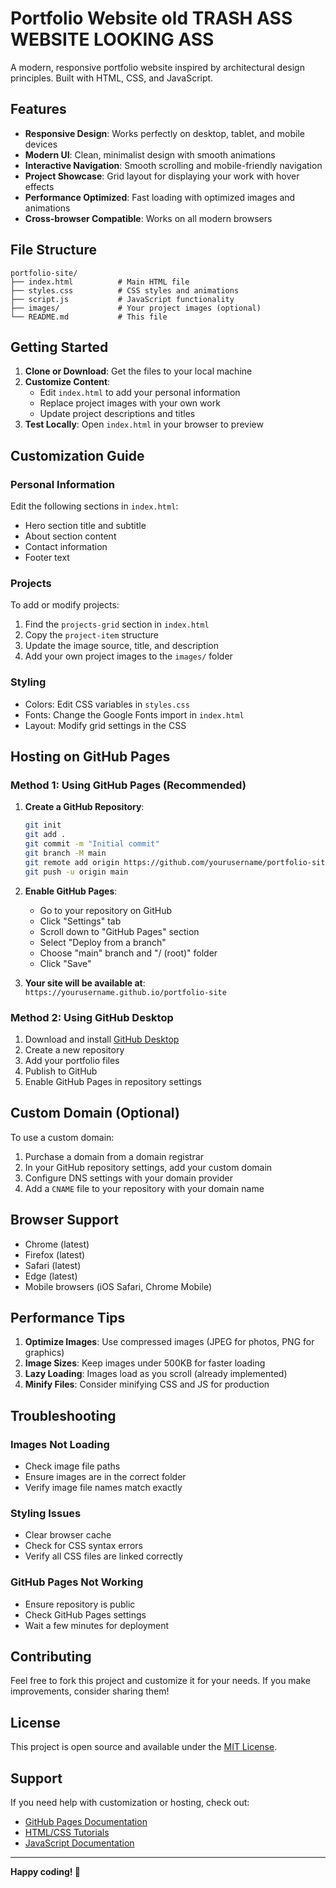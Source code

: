 # Portfolio Website old TRASH ASS WEBSITE LOOKING ASS 

A modern, responsive portfolio website inspired by architectural design principles. Built with HTML, CSS, and JavaScript.

## Features

- **Responsive Design**: Works perfectly on desktop, tablet, and mobile devices
- **Modern UI**: Clean, minimalist design with smooth animations
- **Interactive Navigation**: Smooth scrolling and mobile-friendly navigation
- **Project Showcase**: Grid layout for displaying your work with hover effects
- **Performance Optimized**: Fast loading with optimized images and animations
- **Cross-browser Compatible**: Works on all modern browsers

## File Structure

```
portfolio-site/
├── index.html          # Main HTML file
├── styles.css          # CSS styles and animations
├── script.js           # JavaScript functionality
├── images/             # Your project images (optional)
└── README.md           # This file
```

## Getting Started

1. **Clone or Download**: Get the files to your local machine
2. **Customize Content**: 
   - Edit `index.html` to add your personal information
   - Replace project images with your own work
   - Update project descriptions and titles
3. **Test Locally**: Open `index.html` in your browser to preview

## Customization Guide

### Personal Information
Edit the following sections in `index.html`:
- Hero section title and subtitle
- About section content
- Contact information
- Footer text

### Projects
To add or modify projects:
1. Find the `projects-grid` section in `index.html`
2. Copy the `project-item` structure
3. Update the image source, title, and description
4. Add your own project images to the `images/` folder

### Styling
- Colors: Edit CSS variables in `styles.css`
- Fonts: Change the Google Fonts import in `index.html`
- Layout: Modify grid settings in the CSS

## Hosting on GitHub Pages

### Method 1: Using GitHub Pages (Recommended)

1. **Create a GitHub Repository**:
   ```bash
   git init
   git add .
   git commit -m "Initial commit"
   git branch -M main
   git remote add origin https://github.com/yourusername/portfolio-site.git
   git push -u origin main
   ```

2. **Enable GitHub Pages**:
   - Go to your repository on GitHub
   - Click "Settings" tab
   - Scroll down to "GitHub Pages" section
   - Select "Deploy from a branch"
   - Choose "main" branch and "/ (root)" folder
   - Click "Save"

3. **Your site will be available at**: `https://yourusername.github.io/portfolio-site`

### Method 2: Using GitHub Desktop

1. Download and install [GitHub Desktop](https://desktop.github.com/)
2. Create a new repository
3. Add your portfolio files
4. Publish to GitHub
5. Enable GitHub Pages in repository settings

## Custom Domain (Optional)

To use a custom domain:
1. Purchase a domain from a domain registrar
2. In your GitHub repository settings, add your custom domain
3. Configure DNS settings with your domain provider
4. Add a `CNAME` file to your repository with your domain name

## Browser Support

- Chrome (latest)
- Firefox (latest)
- Safari (latest)
- Edge (latest)
- Mobile browsers (iOS Safari, Chrome Mobile)

## Performance Tips

1. **Optimize Images**: Use compressed images (JPEG for photos, PNG for graphics)
2. **Image Sizes**: Keep images under 500KB for faster loading
3. **Lazy Loading**: Images load as you scroll (already implemented)
4. **Minify Files**: Consider minifying CSS and JS for production

## Troubleshooting

### Images Not Loading
- Check image file paths
- Ensure images are in the correct folder
- Verify image file names match exactly

### Styling Issues
- Clear browser cache
- Check for CSS syntax errors
- Verify all CSS files are linked correctly

### GitHub Pages Not Working
- Ensure repository is public
- Check GitHub Pages settings
- Wait a few minutes for deployment

## Contributing

Feel free to fork this project and customize it for your needs. If you make improvements, consider sharing them!

## License

This project is open source and available under the [MIT License](LICENSE).

## Support

If you need help with customization or hosting, check out:
- [GitHub Pages Documentation](https://pages.github.com/)
- [HTML/CSS Tutorials](https://developer.mozilla.org/en-US/docs/Web)
- [JavaScript Documentation](https://developer.mozilla.org/en-US/docs/Web/JavaScript)

---

**Happy coding! 🚀**
